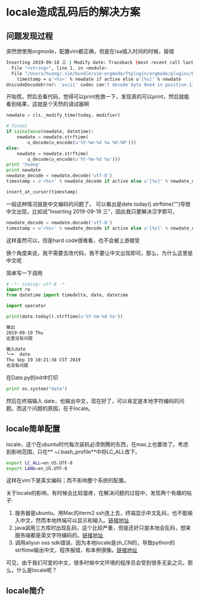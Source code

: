 
# locale造成乱码后的解决方案

## 问题发现过程
突然想使用orgmode，配置vim都正确，但是在\sa插入时间的时候，报错

```bash
Inserting 2019-09-18 三 | Modify date: Traceback (most recent call last):
  File "<string>", line 1, in <module>
  File "/Users/huang/.vim/bundle/vim-orgmode/ftplugin/orgmode/plugins/Date.py", line 254, in insert_timestamp
    timestamp = u'<%s>' % newdate if active else u'[%s]' % newdate
UnicodeDecodeError: 'ascii' codec can't decode byte 0xe4 in position 11: ordinal not in range(128)
```

开始慌，然后去看代码，觉得可以print抢救一下，发现真的可以print，然后就能看到结果，这就是个天然的调试器啊

```python
newdate = cls._modify_time(today, modifier)

# format
if isinstance(newdate, datetime):
	newdate = newdate.strftime(
		u_decode(u_encode(u'%Y-%m-%d %a %H:%M')))
else:
	newdate = newdate.strftime(
		u_decode(u_encode(u'%Y-%m-%d %a')))
print 'huang'
print newdate
newdate_decode = newdate.decode('utf-8')
timestamp = u'<%s>' % newdate_decode if active else u'[%s]' % newdate_decode

insert_at_cursor(timestamp)
```
一般这种情况就是中文编码的问题了。
可以看出是date.today().strftime("")导致中文出现，比如说"Inserting 2019-09-18 三"，因此我只要解决汉字即可，
```python
newdate_decode = newdate.decode('utf-8')
timestamp = u'<%s>' % newdate_decode if active else u'[%s]' % newdate_decode
```
这样虽然可以，但是hard code很难看，也不会被上游接受

换个角度来说，我不需要去改代码，我不要让中文出现即可。那么，为什么这里是中文呢

简单写一下调用

```python
# -*- coding: utf-8 -*-
import re
from datetime import timedelta, date, datetime

import operator

print(date.today().strftime(u'%Y-%m-%d %a'))
```

```bash
输出
2019-09-19 Thu
这里没有问题

输入date
╰─➤  date
Thu Sep 19 10:21:38 CST 2019
也没有问题
```
在Date.py的init中打印

```python
print os.system("date")
```

然后在终端输入 date，也输出中文，现在好了，可以肯定是本地字符编码的问题。而这个问题的原因，在于locale。

## locale简单配置

locale，这个在ubuntu时代每次装机必须倒腾的东西，在mac上也要改了。考虑到影响范围，只在** ~/.bash_profile**中将LC_ALL改下。

```bash
export LC_ALL=en_US.UTF-8
export LANG=en_US.UTF-8
```
这样在vim下是英文编码；而不影响整个系统的配置。

关于locale的影响，有时候会比较蛋疼，在解决问题的过程中，发现两个有趣的帖子:

1. 服务器是ubuntu，用Mac的iterm2 ssh连上去，终端显示中文乱码，也不能输入中文，然而本地终端可以显示和输入。[链接地址](https://gist.github.com/slow-is-fast/1b0e9e8bbcb7e8b8966d177730c46ba4)
2. java调用三方库时出现乱码，这个比较严重，但是还好只是本地会乱码，想来服务端都是英文字符编码的。[链接地址](https://adolphor.com/blog/2018/01/09/configuration-system-encoding-on-macos.html)
3. 调用aliyun oss sdk错误，因为本地locale是zh_CN的，导致python的strftime输出中文，程序报错，和本例很像。[链接地址](https://www.cnblogs.com/nisen/p/6101196.html)

可见，由于我们可爱的中文，很多时候中文环境的程序员会受到很多无妄之灾。那么，什么是locale呢？

## locale简介